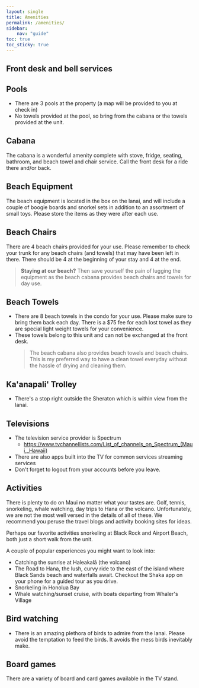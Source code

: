 ```yaml
---
layout: single
title: Amenities
permalink: /amenities/
sidebar:
    nav: "guide"
toc: true
toc_sticky: true
---
```

## Front desk and bell services

## Pools
* There are 3 pools at the property (a map will be provided to you at check in)
* No towels provided at the pool, so bring from the cabana or the towels provided at the unit.

## Cabana
The cabana is a wonderful amenity complete with stove, fridge, seating, bathroom, and beach towel and chair service. Call the front desk for a ride there and/or back.

## Beach Equipment
The beach equipment is located in the box on the lanai, and will include a couple of boogie boards and snorkel sets in addition to an assortment of small toys. Please store the items as they were after each use.

## Beach Chairs
There are 4 beach chairs provided for your use.  Please remember to check your trunk for any beach chairs (and towels) that may have been left in there. There should be 4 at the beginning of your stay and 4 at the end.
> __Staying at our beach?__ Then save yourself the pain of lugging the equipment as the beach cabana provides beach chairs and towels for day use.

## Beach Towels
* There are 8 beach towels in the condo for your use. Please make sure to bring them back each day. There is a $75 fee for each lost towel as they are special light weight towels for your convenience.
* These towels belong to this unit and can not be exchanged at the front desk.
    > The beach cabana also provides beach towels and beach chairs. This is my preferred way to have a clean towel everyday without the hassle of drying and cleaning them.

## Ka'anapali' Trolley
* There's a stop right outside the Sheraton which is within view from the lanai.

## Televisions
* The television service provider is Spectrum
  * https://www.tvchannellists.com/List_of_channels_on_Spectrum_(Maui,_Hawaii)
* There are also apps built into the TV for common services streaming services
* Don't forget to logout from your accounts before you leave.

## Activities
There is plenty to do on Maui no matter what your tastes are. Golf, tennis, snorkeling, whale watching, day trips to Hana or the volcano. Unfortunately, we are not the most well versed in the details of all of these. We recommend you peruse the travel blogs and activity booking sites for ideas.

Perhaps our favorite activities snorkeling at Black Rock and Airport Beach, both just a short walk from the unit.

A couple of popular experiences you might want to look into:
* Catching the sunrise at Haleakalā (the volcano)
* The Road to Hana, the lush, curvy ride to the east of the island where Black Sands beach and waterfalls await. Checkout the Shaka app on your phone for a guided tour as you drive.
* Snorkeling in Honolua Bay
* Whale watching/sunset cruise, with boats departing from Whaler's Village

## Bird watching
* There is an amazing plethora of birds to admire from the lanai. Please avoid the temptation to feed the birds. It avoids the mess birds inevitably make.

## Board games
There are a variety of board and card games available in the TV stand.
